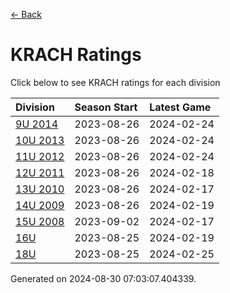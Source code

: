 [<- Back](../readme.md)
# KRACH Ratings
Click below to see KRACH ratings for each division

| Division | Season Start | Latest Game |
| :-- | :-- | :-- |
| [9U 2014](9U-2014-ratings.md) | 2023-08-26 | 2024-02-24 |
| [10U 2013](10U-2013-ratings.md) | 2023-08-26 | 2024-02-24 |
| [11U 2012](11U-2012-ratings.md) | 2023-08-26 | 2024-02-24 |
| [12U 2011](12U-2011-ratings.md) | 2023-08-26 | 2024-02-18 |
| [13U 2010](13U-2010-ratings.md) | 2023-08-26 | 2024-02-17 |
| [14U 2009](14U-2009-ratings.md) | 2023-08-26 | 2024-02-19 |
| [15U 2008](15U-2008-ratings.md) | 2023-09-02 | 2024-02-17 |
| [16U](16U-ratings.md) | 2023-08-25 | 2024-02-19 |
| [18U](18U-ratings.md) | 2023-08-25 | 2024-02-25 |

Generated on 2024-08-30 07:03:07.404339.
